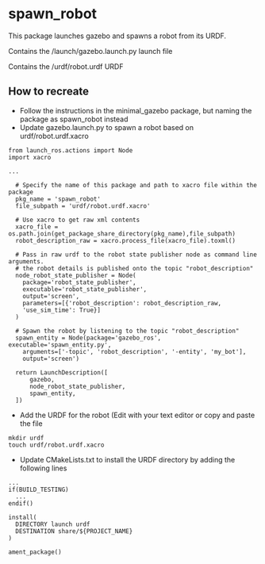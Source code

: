 # spawn_robot

This package launches gazebo and spawns a robot from its URDF.

Contains the /launch/gazebo.launch.py launch file

Contains the /urdf/robot.urdf URDF

## How to recreate
- Follow the instructions in the minimal_gazebo package, but naming the package as spawn_robot instead
- Update gazebo.launch.py to spawn a robot based on urdf/robot.urdf.xacro
```
from launch_ros.actions import Node
import xacro

...

  # Specify the name of this package and path to xacro file within the package
  pkg_name = 'spawn_robot'
  file_subpath = 'urdf/robot.urdf.xacro'

  # Use xacro to get raw xml contents
  xacro_file = os.path.join(get_package_share_directory(pkg_name),file_subpath)
  robot_description_raw = xacro.process_file(xacro_file).toxml()

  # Pass in raw urdf to the robot state publisher node as command line arguments.
  # the robot details is published onto the topic "robot_description"
  node_robot_state_publisher = Node(
    package='robot_state_publisher',
    executable='robot_state_publisher',
    output='screen',
    parameters=[{'robot_description': robot_description_raw,
    'use_sim_time': True}]
  )

  # Spawn the robot by listening to the topic "robot_description"
  spawn_entity = Node(package='gazebo_ros', executable='spawn_entity.py',
    arguments=['-topic', 'robot_description', '-entity', 'my_bot'],
    output='screen')

  return LaunchDescription([
      gazebo,
      node_robot_state_publisher,
      spawn_entity,
  ])
```
- Add the URDF for the robot (Edit with your text editor or copy and paste the file
```
mkdir urdf
touch urdf/robot.urdf.xacro
```
- Update CMakeLists.txt to install the URDF directory by adding the following lines
```
...
if(BUILD_TESTING)
  ...
endif()

install(
  DIRECTORY launch urdf
  DESTINATION share/${PROJECT_NAME}
)

ament_package()
```
